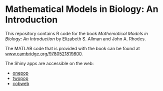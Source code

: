 # Mathematical Models in Biology: An Introduction

This repository contains R code for the book *Mathematical Models in Biology: An Introduction* by Elizabeth S. Allman and John A. Rhodes.

The MATLAB code that is provided with the book can be found at www.cambridge.org/9780521819800.

The Shiny apps are accessible on the web:
* [onepop](https://jtbates.shinyapps.io/onepop/)
* [twopop](https://jtbates.shinyapps.io/twopop/)
* [cobweb](https://jtbates.shinyapps.io/cobweb/)
